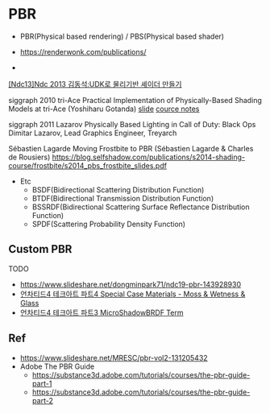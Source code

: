 # PBR

- PBR(Physical based rendering) / PBS(Physical based shader)

- https://renderwonk.com/publications/
- 
[[Ndc13]Ndc 2013 김동석:UDK로 물리기반 셰이더 만들기](https://www.slideshare.net/jalnaga/ndc13ndc-2013-udk-19999169)


siggraph 2010
tri-Ace
Practical Implementation of Physically-Based Shading Models at tri-Ace (Yoshiharu Gotanda) 
[slide](https://renderwonk.com/publications/s2010-shading-course/gotanda/slide_practical_implementation_at_triace.pdf)
[cource notes](https://renderwonk.com/publications/s2010-shading-course/gotanda/course_note_practical_implementation_at_triace.pdf)

siggraph 2011
Lazarov
Physically Based Lighting in Call of Duty: Black Ops
Dimitar Lazarov, Lead Graphics Engineer, Treyarch
 
 Sébastien Lagarde
Moving Frostbite to PBR (Sébastien Lagarde & Charles de Rousiers) 
https://blog.selfshadow.com/publications/s2014-shading-course/frostbite/s2014_pbs_frostbite_slides.pdf


- Etc
  - BSDF(Bidirectional Scattering Distribution Function)
  - BTDF(Bidirectional Transmission Distribution Function)
  - BSSRDF(Bidirectional Scattering Surface Reflectance Distribution Function)
  - SPDF(Scattering Probability Density Function)

## Custom PBR

TODO

- https://www.slideshare.net/dongminpark71/ndc19-pbr-143928930  
- [언차티드4 테크아트 파트4 Special Case Materials - Moss & Wetness & Glass](https://www.slideshare.net/DaeHyekKIM/4-4-special-case-materials-moss-wetness-glass)
- [ 언차티드4 테크아트 파트3 MicroShadowBRDF Term ](https://www.slideshare.net/DaeHyekKIM/4-3-microshadowbrdf-term)
  
## Ref

- <https://www.slideshare.net/MRESC/pbr-vol2-131205432>
- Adobe The PBR Guide
  - <https://substance3d.adobe.com/tutorials/courses/the-pbr-guide-part-1>
  - <https://substance3d.adobe.com/tutorials/courses/the-pbr-guide-part-2>
